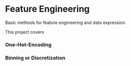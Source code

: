 # Feature Engineering

Basic methods for feature engineering and data expression.

This project covers

### One-Hot-Encoding
### Binning or Discretization
